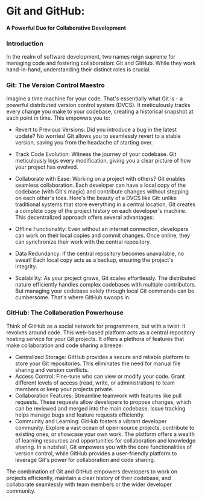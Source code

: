 # Git and GitHub: 
**A Powerful Duo for Collaborative Development**

### Introduction
In the realm of software development, two names reign supreme for managing code and fostering collaboration: Git and GitHub. While they work hand-in-hand, understanding their distinct roles is crucial.

### Git: The Version Control Maestro

Imagine a time machine for your code. That's essentially what Git is - a powerful distributed version control system (DVCS). It meticulously tracks every change you make to your codebase, creating a historical snapshot at each point in time. This empowers you to:

- Revert to Previous Versions: Did you introduce a bug in the latest update? No worries! Git allows you to seamlessly revert to a stable version, saving you from the headache of starting over.
- Track Code Evolution: Witness the journey of your codebase. Git meticulously logs every modification, giving you a clear picture of how your project has evolved.
- Collaborate with Ease: Working on a project with others? Git enables seamless collaboration. Each developer can have a local copy of the codebase (with Git's magic) and contribute changes without stepping on each other's toes.
Here's the beauty of a DVCS like Git: unlike traditional systems that store everything in a central location, Git creates a complete copy of the project history on each developer's machine. This decentralized approach offers several advantages:

- Offline Functionality: Even without an internet connection, developers can work on their local copies and commit changes. Once online, they can synchronize their work with the central repository.
- Data Redundancy: If the central repository becomes unavailable, no sweat! Each local copy acts as a backup, ensuring the project's integrity.
- Scalability: As your project grows, Git scales effortlessly. The distributed nature efficiently handles complex codebases with multiple contributors.
But managing your codebase solely through local Git commands can be cumbersome. That's where GitHub swoops in.

### GitHub: The Collaboration Powerhouse

Think of GitHub as a social network for programmers, but with a twist: it revolves around code. This web-based platform acts as a central repository hosting service for your Git projects. It offers a plethora of features that make collaboration and code sharing a breeze:

- Centralized Storage: GitHub provides a secure and reliable platform to store your Git repositories. This eliminates the need for manual file sharing and version conflicts.
- Access Control: Fine-tune who can view or modify your code. Grant different levels of access (read, write, or administration) to team members or keep your projects private.
- Collaboration Features: Streamline teamwork with features like pull requests. These requests allow developers to propose changes, which can be reviewed and merged into the main codebase. Issue tracking helps manage bugs and feature requests efficiently.
- Community and Learning: GitHub fosters a vibrant developer community. Explore a vast ocean of open-source projects, contribute to existing ones, or showcase your own work. The platform offers a wealth of learning resources and opportunities for collaboration and knowledge sharing.
In a nutshell, Git empowers you with the core functionalities of version control, while GitHub provides a user-friendly platform to leverage Git's power for collaboration and code sharing.

The combination of Git and GitHub empowers developers to work on projects efficiently, maintain a clear history of their codebase, and collaborate seamlessly with team members or the wider developer community.